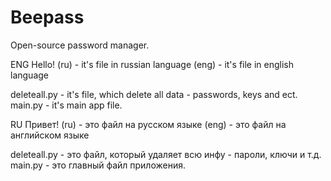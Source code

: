 # Beepass
Open-source password manager.

ENG
Hello! 
(ru) - it's file in russian language
(eng) - it's file in english language

deleteall.py - it's file, which delete all data - passwords, keys and ect.
main.py - it's main app file.

RU
Привет!
(ru) - это файл на русском языке
(eng) - это файл на английском языке

deleteall.py - это файл, который удаляет всю инфу - пароли, ключи и т.д.
main.py - это главный файл приложения.

